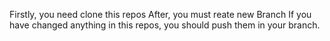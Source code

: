 Firstly, you need clone this repos
After, you must reate new Branch 
If you have changed anything in this repos, you should push them in your branch.
